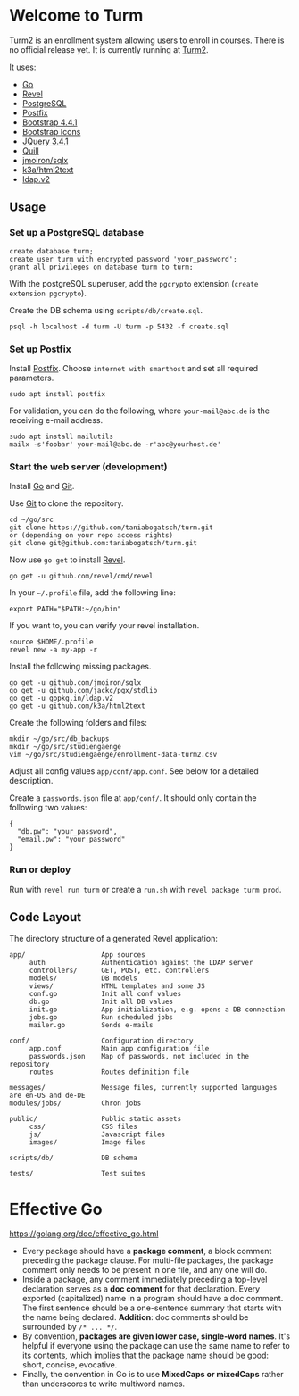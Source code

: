 # Welcome to Turm

Turm2 is an enrollment system allowing users to enroll in courses. There is no official release yet. It is currently running at [Turm2](https://turm2.tu-ilmenau.de).

It uses:
- [Go](https://github.com/golang/go)
- [Revel](https://github.com/revel/)
- [PostgreSQL](https://www.postgresql.org/)
- [Postfix](http://www.postfix.org/)
- [Bootstrap 4.4.1](https://getbootstrap.com)
- [Bootstrap Icons](https://icons.getbootstrap.com)
- [JQuery 3.4.1](https://jquery.com)
- [Quill](https://quilljs.com) 
- [jmoiron/sqlx](https://github.com/jmoiron/sqlx)
- [k3a/html2text](https://github.com/k3a/html2text)
- [ldap.v2](https://gopkg.in/ldap.v2)

## Usage

### Set up a PostgreSQL database

```
create database turm;
create user turm with encrypted password 'your_password';
grant all privileges on database turm to turm;
```
With the postgreSQL superuser, add the `pgcrypto` extension (`create extension pgcrypto`).

Create the DB schema using `scripts/db/create.sql`.

```
psql -h localhost -d turm -U turm -p 5432 -f create.sql
```

### Set up Postfix

Install [Postfix](http://www.postfix.org/). Choose `internet with smarthost` and set all required parameters.

```
sudo apt install postfix
```

For validation, you can do the following, where `your-mail@abc.de` is the receiving e-mail address.

```
sudo apt install mailutils
mailx -s'foobar' your-mail@abc.de -r'abc@yourhost.de'
```

### Start the web server (development)

Install [Go](https://github.com/golang/go) and [Git](https://git-scm.com/).

Use [Git](https://git-scm.com/) to clone the repository. 

```
cd ~/go/src
git clone https://github.com/taniabogatsch/turm.git 
or (depending on your repo access rights)
git clone git@github.com:taniabogatsch/turm.git
```

Now use `go get` to install [Revel](https://github.com/revel/).

```
go get -u github.com/revel/cmd/revel
```

In your `~/.profile` file, add the following line:

```
export PATH="$PATH:~/go/bin"
```

If you want to, you can verify your revel installation.

```
source $HOME/.profile
revel new -a my-app -r
```

Install the following missing packages.

```
go get -u github.com/jmoiron/sqlx
go get -u github.com/jackc/pgx/stdlib
go get -u gopkg.in/ldap.v2
go get -u github.com/k3a/html2text
```

Create the following folders and files:

```
mkdir ~/go/src/db_backups
mkdir ~/go/src/studiengaenge
vim ~/go/src/studiengaenge/enrollment-data-turm2.csv
```

Adjust all config values `app/conf/app.conf`. See below for a detailed description.

Create a `passwords.json` file at `app/conf/`. It should only contain the following two values:
```
{
  "db.pw": "your_password",
  "email.pw": "your_password"
}
```

### Run or deploy

Run with `revel run turm` or create a `run.sh` with `revel package turm prod`.

## Code Layout

The directory structure of a generated Revel application:

    app/                   App sources
         auth              Authentication against the LDAP server
         controllers/      GET, POST, etc. controllers
         models/           DB models
         views/            HTML templates and some JS
         conf.go           Init all conf values
         db.go             Init all DB values
         init.go           App initialization, e.g. opens a DB connection
         jobs.go           Run scheduled jobs
         mailer.go         Sends e-mails

    conf/                  Configuration directory
         app.conf          Main app configuration file
         passwords.json    Map of passwords, not included in the repository
         routes            Routes definition file

    messages/              Message files, currently supported languages are en-US and de-DE
    modules/jobs/          Chron jobs

    public/                Public static assets
         css/              CSS files
         js/               Javascript files
         images/           Image files
    
    scripts/db/            DB schema

    tests/                 Test suites
    
# Effective Go

https://golang.org/doc/effective_go.html

* Every package should have a **package comment**, a block comment preceding the package clause. For multi-file packages, the package comment only needs to be present in one file, and any one will do.
* Inside a package, any comment immediately preceding a top-level declaration serves as a **doc comment** for that declaration. Every exported (capitalized) name in a program should have a doc comment. The first sentence should be a one-sentence summary that starts with the name being declared. **Addition**: doc comments should be surrounded by `/* ... */`.
* By convention, **packages are given lower case, single-word names**. It's helpful if everyone using the package can use the same name to refer to its contents, which implies that the package name should be good: short, concise, evocative.
* Finally, the convention in Go is to use **MixedCaps or mixedCaps** rather than underscores to write multiword names.
